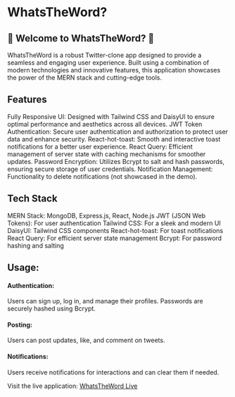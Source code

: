 # WhatsTheWord?
## 🚀 Welcome to WhatsTheWord? 🚀

WhatsTheWord is a robust Twitter-clone app designed to provide a seamless and engaging user experience. Built using a combination of modern technologies and innovative features, this application showcases the power of the MERN stack and cutting-edge tools.

## Features
Fully Responsive UI: Designed with Tailwind CSS and DaisyUI to ensure optimal performance and aesthetics across all devices.
JWT Token Authentication: Secure user authentication and authorization to protect user data and enhance security.
React-hot-toast: Smooth and interactive toast notifications for a better user experience.
React Query: Efficient management of server state with caching mechanisms for smoother updates.
Password Encryption: Utilizes Bcrypt to salt and hash passwords, ensuring secure storage of user credentials.
Notification Management: Functionality to delete notifications (not showcased in the demo).

## Tech Stack
MERN Stack: MongoDB, Express.js, React, Node.js
JWT (JSON Web Tokens): For user authentication
Tailwind CSS: For a sleek and modern UI
DaisyUI: Tailwind CSS components
React-hot-toast: For toast notifications
React Query: For efficient server state management
Bcrypt: For password hashing and salting

## Usage:
#### Authentication:
Users can sign up, log in, and manage their profiles. Passwords are securely hashed using Bcrypt.

#### Posting:
Users can post updates, like, and comment on tweets.

#### Notifications:
Users receive notifications for interactions and can clear them if needed.

Visit the live application: [WhatsTheWord Live](https://whatstheword.onrender.com/)

